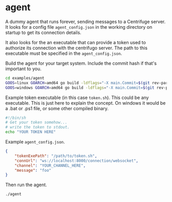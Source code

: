 # agent

A dummy agent that runs forever, sending messages to a Centrifuge server. It
looks for a config file `agent_config.json` in the working directory on startup
to get its connection details.

It also looks for the an executable that can provide a token used to authorize
its connection with the centrifugo server. The path to this executable must be
specified in the `agent_config.json`.

Build the agent for your target system. Include the commit hash if that's
important to you.

```sh
cd examples/agent 
GOOS=linux GOARCH=amd64 go build -ldflags="-X main.Commit=$(git rev-parse HEAD)"
GOOS=windows GOARCH=amd64 go build -ldflags="-X main.Commit=$(git rev-parse HEAD)"
```

Example token executable (in this case `token.sh`). This could be any
executable. This is just here to explain the concept. On windows it would be a
.bat or .ps1 file, or some other compiled binary.

```sh
#!/bin/sh
# Get your token somehow...
# write the token to stdout.
echo "YOUR TOKEN HERE"
```

Example `agent_config.json`.

```json
{
    "tokenExePath": "/path/to/token.sh",
    "connUrl": "ws://localhost:8000/connection/websocket",
    "channel": "YOUR_CHANNEL_HERE",
    "message": "foo"
}
```

Then run the agent.

```sh
./agent
```
